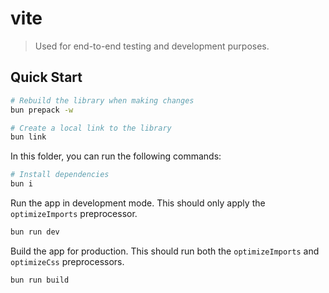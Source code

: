 # vite

> Used for end-to-end testing and development purposes.

## Quick Start

```sh
# Rebuild the library when making changes
bun prepack -w

# Create a local link to the library
bun link
```

In this folder, you can run the following commands:

```sh
# Install dependencies
bun i
```

Run the app in development mode. This should only apply the `optimizeImports` preprocessor.

```sh
bun run dev
```

Build the app for production. This should run both the `optimizeImports` and `optimizeCss` preprocessors.

```sh
bun run build
```
